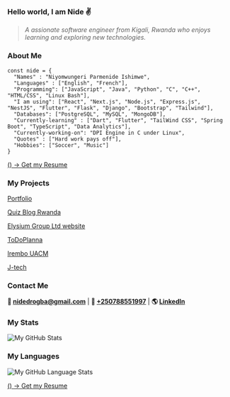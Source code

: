 ### Hello world, I am Nide ✌

> *A assionate software engineer from Kigali, Rwanda who enjoys learning and exploring new technologies.*

### About Me

```
const nide = {
  "Names" : "Niyomwungeri Parmenide Ishimwe",
  "Languages" : ["English", "French"],
  "Programming": ["JavaScript", "Java", "Python", "C", "C++", "HTML/CSS", "Linux Bash"],
  "I am using": ["React", "Next.js", "Node.js", "Express.js", "NestJS", "Flutter", "Flask", "Django", "Bootstrap", "Tailwind"],
  "Databases": ["PostgreSQL", "MySQL", "MongoDB"],
  "Currently-learning" : ["Dart", "Flutter", "TailWind CSS", "Spring Boot", "TypeScript", "Data Analytics"],
  "Currently-working-on": "DPI Engine in C under Linux",
  "Quotes" : ["Hard work pays off"],
  "Hobbies": ["Soccer", "Music"]
}
``` 

[() -> Get my Resume](https://res.cloudinary.com/demsylp8d/image/upload/v1722165260/portfolio/resume/Front.pdf)

### My Projects

[Portfolio](https://www.parmenide.me/)

[Quiz Blog Rwanda](https://www.quizblog.rw/)

[Elysium Group Ltd website](https://www.elysiumgroup.org) 

[ToDoPlanna](https://www.todoplanna.live/)

[Irembo UACM](https://irembo-user-acc-mgt.vercel.app/)

[J-tech](https://j-tech.vercel.app)

### Contact Me

**💌 [nidedrogba@gmail.com](nidedrogba@gmail.com)** | 
**📱 [+250788551997](+250788551997)** | 
**🌎 [LinkedIn](https://www.linkedin.com/in/niyomwungeri-parmenide-ishimwe-1a5394123/)**

### My Stats

![My GitHub Stats](https://github-readme-stats.vercel.app/api?username=nide17&theme=dark&show_icons=true)

### My Languages

![My GitHub Language Stats](https://github-readme-stats.vercel.app/api/top-langs/?username=nide17&theme=tokyonight)

[() -> Get my Resume](https://drive.google.com/file/d/1ooa4i8CIBseFX_2gyDh6_wvofpWugA0w/view?usp=sharing)
